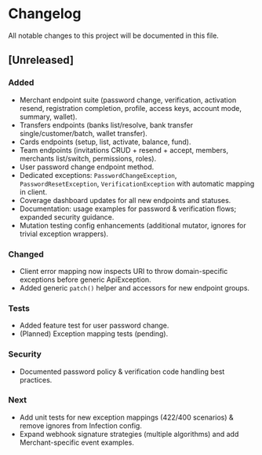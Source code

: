 # Changelog

All notable changes to this project will be documented in this file.

## [Unreleased]
### Added
- Merchant endpoint suite (password change, verification, activation resend, registration completion, profile, access keys, account mode, summary, wallet).
- Transfers endpoints (banks list/resolve, bank transfer single/customer/batch, wallet transfer).
- Cards endpoints (setup, list, activate, balance, fund).
- Team endpoints (invitations CRUD + resend + accept, members, merchants list/switch, permissions, roles).
- User password change endpoint method.
- Dedicated exceptions: `PasswordChangeException`, `PasswordResetException`, `VerificationException` with automatic mapping in client.
- Coverage dashboard updates for all new endpoints and statuses.
- Documentation: usage examples for password & verification flows; expanded security guidance.
- Mutation testing config enhancements (additional mutator, ignores for trivial exception wrappers).

### Changed
- Client error mapping now inspects URI to throw domain-specific exceptions before generic ApiException.
- Added generic `patch()` helper and accessors for new endpoint groups.

### Tests
- Added feature test for user password change.
- (Planned) Exception mapping tests (pending).

### Security
- Documented password policy & verification code handling best practices.

### Next
- Add unit tests for new exception mappings (422/400 scenarios) & remove ignores from Infection config.
- Expand webhook signature strategies (multiple algorithms) and add Merchant-specific event examples.
